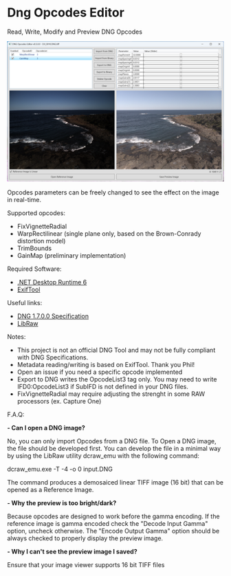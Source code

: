 # Dng Opcodes Editor

Read, Write, Modify and Preview DNG Opcodes

![alt text](docs/screenshoot.png)

Opcodes parameters can be freely changed to see the effect on the image in real-time.

Supported opcodes:

- FixVignetteRadial
- WarpRectilinear (single plane only, based on the Brown-Conrady distortion model)
- TrimBounds
- GainMap (preliminary implementation)

Required Software:

- [.NET Desktop Runtime 6](https://dotnet.microsoft.com/en-us/download/dotnet/6.0)
- [ExifTool](https://exiftool.org)

Useful links:

- [DNG 1.7.0.0 Specification](https://helpx.adobe.com/camera-raw/digital-negative.html)
- [LibRaw](https://www.libraw.org)

Notes:

- This project is not an official DNG Tool and may not be fully compliant with DNG Specifications.
- Metadata reading/writing is based on ExifTool. Thank you Phil!
- Open an issue if you need a specific opcode implemented
- Export to DNG writes the OpcodeList3 tag only. You may need to write IFD0:OpcodeList3 if SubIFD is not defined in your DNG files.
- FixVignetteRadial may require adjusting the strenght in some RAW processors (ex. Capture One)

F.A.Q:

**- Can I open a DNG image?**

No, you can only import Opcodes from a DNG file. To Open a DNG image, the file should be developed first.
You can develop the file in a minimal way by using the LibRaw utility dcraw_emu with the following command:

dcraw_emu.exe -T -4 -o 0 input.DNG

The command produces a demosaiced linear TIFF image (16 bit) that can be opened as a Reference Image.

**- Why the preview is too bright/dark?**

Because opcodes are designed to work before the gamma encoding.
If the reference image is gamma encoded check the "Decode Input Gamma" option, uncheck otherwise.
The "Encode Output Gamma" option should be always checked to properly display the preview image.

**- Why I can't see the preview image I saved?**

Ensure that your image viewer supports 16 bit TIFF files